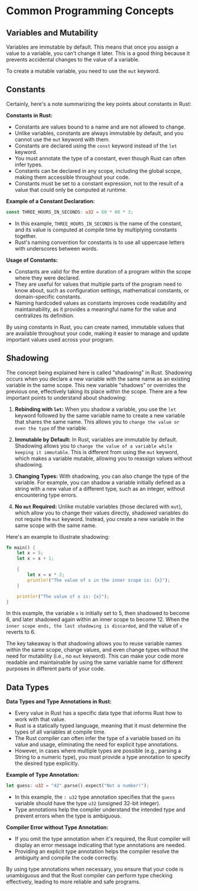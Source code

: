 # Common Programming Concepts

## Variables and Mutability

Variables are immutable by default. This means that once you assign a value to a variable, you can't change it later. This is a good thing because it prevents accidental changes to the value of a variable.

To create a mutable variable, you need to use the `mut` keyword.

## Constants

Certainly, here's a note summarizing the key points about constants in Rust:

**Constants in Rust:**
- Constants are values bound to a name and are not allowed to change.
- Unlike variables, constants are always immutable by default, and you cannot use the `mut` keyword with them.
- Constants are declared using the `const` keyword instead of the `let` keyword.
- You must annotate the type of a constant, even though Rust can often infer types.
- Constants can be declared in any scope, including the global scope, making them accessible throughout your code.
- Constants must be set to a constant expression, not to the result of a value that could only be computed at runtime.

**Example of a Constant Declaration:**
```rust
const THREE_HOURS_IN_SECONDS: u32 = 60 * 60 * 3;
```
- In this example, `THREE_HOURS_IN_SECONDS` is the name of the constant, and its value is computed at compile time by multiplying constants together.
- Rust's naming convention for constants is to use all uppercase letters with underscores between words.

**Usage of Constants:**
- Constants are valid for the entire duration of a program within the scope where they were declared.
- They are useful for values that multiple parts of the program need to know about, such as configuration settings, mathematical constants, or domain-specific constants.
- Naming hardcoded values as constants improves code readability and maintainability, as it provides a meaningful name for the value and centralizes its definition.

By using constants in Rust, you can create named, immutable values that are available throughout your code, making it easier to manage and update important values used across your program.


## Shadowing

The concept being explained here is called "shadowing" in Rust. Shadowing occurs when you declare a new variable with the same name as an existing variable in the same scope. This new variable "shadows" or overrides the previous one, effectively taking its place within the scope. There are a few important points to understand about shadowing:

1. **Rebinding with `let`:** When you shadow a variable, you use the `let` keyword followed by the same variable name to create a new variable that shares the same name. This allows you to `change the value or even the type` of the variable.

2. **Immutable by Default:** In Rust, variables are immutable by default. Shadowing allows you to `change the value of a variable while keeping it immutable`. This is different from using the `mut` keyword, which makes a variable mutable, allowing you to reassign values without shadowing.

3. **Changing Types:** With shadowing, you can also change the type of the variable. For example, you can shadow a variable initially defined as a string with a new value of a different type, such as an integer, without encountering type errors.

4. **No `mut` Required:** Unlike mutable variables (those declared with `mut`), which allow you to change their values directly, shadowed variables do not require the `mut` keyword. Instead, you create a new variable in the same scope with the same name.

Here's an example to illustrate shadowing:

```rust
fn main() {
    let x = 5;
    let x = x + 1;

    {
        let x = x * 2;
        println!("The value of x in the inner scope is: {x}");
    }

    println!("The value of x is: {x}");
}
```

In this example, the variable `x` is initially set to 5, then shadowed to become 6, and later shadowed again within an inner scope to become 12. When the `inner scope ends, the last shadowing is discarded`, and the value of `x` reverts to 6.

The key takeaway is that shadowing allows you to reuse variable names within the same scope, change values, and even change types without the need for mutability (i.e., no `mut` keyword). This can make your code more readable and maintainable by using the same variable name for different purposes in different parts of your code.


## Data Types

**Data Types and Type Annotations in Rust:**
- Every value in Rust has a specific data type that informs Rust how to work with that value.
- Rust is a statically typed language, meaning that it must determine the types of all variables at compile time.
- The Rust compiler can often infer the type of a variable based on its value and usage, eliminating the need for explicit type annotations.
- However, in cases where multiple types are possible (e.g., parsing a String to a numeric type), you must provide a type annotation to specify the desired type explicitly.

**Example of Type Annotation:**
```rust
let guess: u32 = "42".parse().expect("Not a number!");
```
- In this example, the `: u32` type annotation specifies that the `guess` variable should have the type `u32` (unsigned 32-bit integer).
- Type annotations help the compiler understand the intended type and prevent errors when the type is ambiguous.

**Compiler Error without Type Annotation:**
- If you omit the type annotation when it's required, the Rust compiler will display an error message indicating that type annotations are needed.
- Providing an explicit type annotation helps the compiler resolve the ambiguity and compile the code correctly.

By using type annotations when necessary, you ensure that your code is unambiguous and that the Rust compiler can perform type checking effectively, leading to more reliable and safe programs.